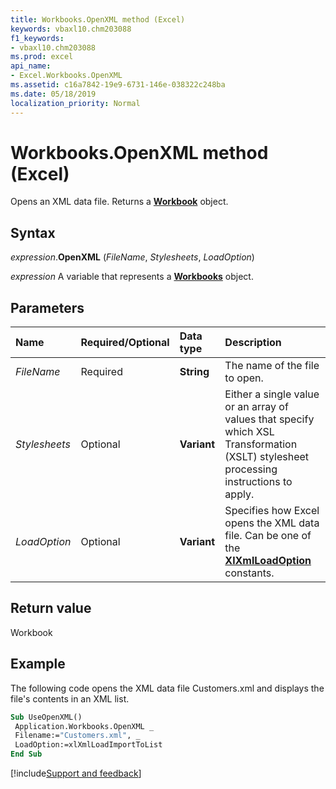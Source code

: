 ```yaml
---
title: Workbooks.OpenXML method (Excel)
keywords: vbaxl10.chm203088
f1_keywords:
- vbaxl10.chm203088
ms.prod: excel
api_name:
- Excel.Workbooks.OpenXML
ms.assetid: c16a7842-19e9-6731-146e-038322c248ba
ms.date: 05/18/2019
localization_priority: Normal
---
```



# Workbooks.OpenXML method (Excel)

Opens an XML data file. Returns a **[Workbook](Excel.Workbook.md)** object.


## Syntax

_expression_.**OpenXML** (_FileName_, _Stylesheets_, _LoadOption_)

_expression_ A variable that represents a **[Workbooks](Excel.Workbooks.md)** object.


## Parameters

|Name|Required/Optional|Data type|Description|
|:-----|:-----|:-----|:-----|
| _FileName_|Required| **String**|The name of the file to open.|
| _Stylesheets_|Optional| **Variant**|Either a single value or an array of values that specify which XSL Transformation (XSLT) stylesheet processing instructions to apply.|
| _LoadOption_|Optional| **Variant**|Specifies how Excel opens the XML data file. Can be one of the **[XlXmlLoadOption](Excel.XlXmlLoadOption.md)** constants.|

## Return value

Workbook

## Example

The following code opens the XML data file Customers.xml and displays the file's contents in an XML list.

```vb
Sub UseOpenXML() 
 Application.Workbooks.OpenXML _ 
 Filename:="Customers.xml", _ 
 LoadOption:=xlXmlLoadImportToList 
End Sub
```



[!include[Support and feedback](~/includes/feedback-boilerplate.md)]
